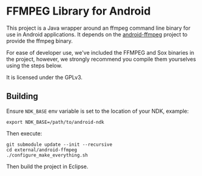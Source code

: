# FFMPEG Library for Android

This project is a Java wrapper around an ffmpeg command line binary for use in
Android applications.  It depends on the
[android-ffmpeg](https://github.com/guardianproject/android-ffmpeg) project to
provide the ffmpeg binary.

For ease of developer use, we've included the FFMPEG and Sox binaries in the project,
however, we strongly recommend you compile them yourselves using the steps below.

It is licensed under the GPLv3.

## Building

Ensure `NDK_BASE` env variable is set to the location of your NDK, example:

    export NDK_BASE=/path/to/android-ndk

Then execute:

    git submodule update --init --recursive
    cd external/android-ffmpeg
    ./configure_make_everything.sh

Then build the project in Eclipse.
